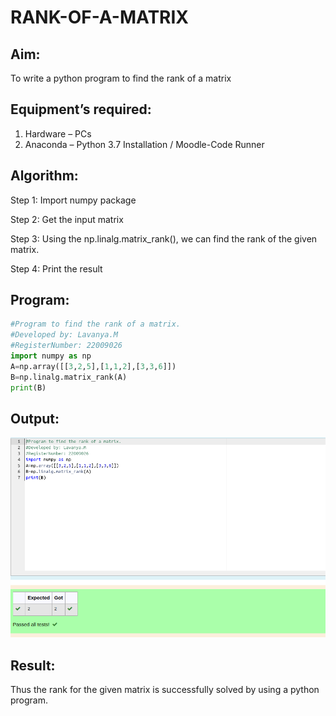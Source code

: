# RANK-OF-A-MATRIX
## Aim:
To write a python program to find the rank of a matrix

## Equipment’s required:
1. 	Hardware – PCs
2. 	Anaconda – Python 3.7 Installation / Moodle-Code Runner

## Algorithm:

 Step 1: Import numpy package
 
 Step 2: Get the input matrix
 
 Step 3: Using the np.linalg.matrix_rank(), we can find the rank of the given matrix.
 
 Step 4: Print the result

## Program:
```python
#Program to find the rank of a matrix.
#Developed by: Lavanya.M
#RegisterNumber: 22009026
import numpy as np
A=np.array([[3,2,5],[1,1,2],[3,3,6]])
B=np.linalg.matrix_rank(A)
print(B)
```
## Output:
![](./ourput%202.png)

## Result:

Thus the rank for the given matrix is successfully solved by  using a python program.

